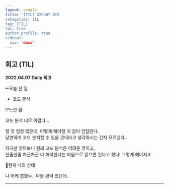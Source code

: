 ```yaml
---
layout: single
title: "[TIL] 220407 회고
categories: TIL
tag: [TIL]
toc: true
author_profile: true
sidebar:
  nav: "docs"
---
```


## 회고 (TIL)

**2022.04.07 Daily 회고**

✏오늘 한 일

- 코드 분석

⁉느낀 점

코드 분석 너무 어렵다...

할 것 엄청 많은데, 어떻게 해야할 지 감이 안잡힌다.  
당연하게 코드 분석할 수 있을 것이라고 생각하시는 건지 모르겠다..

하지만 찾아보니 원래 코드 분석은 어려운 것이고,  
한줄한줄 차근차근 다 해석한다는 마음으로 읽으면 된다고 했다! 그렇게 해야지ㅎ

🎃현재 나의 상태

나 어케 뽑혔누.. 다들 경력 있던데..

<hr>
